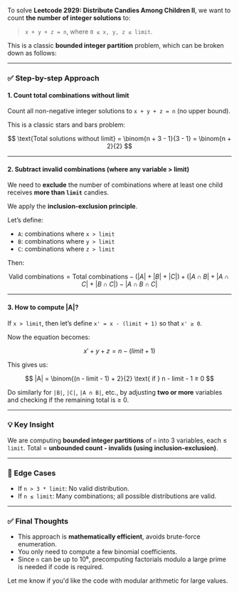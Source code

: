 To solve **Leetcode 2929: Distribute Candies Among Children II**, we want to count **the number of integer solutions** to:

> `x + y + z = n`, where `0 ≤ x, y, z ≤ limit`.

This is a classic **bounded integer partition** problem, which can be broken down as follows:

---

### ✅ Step-by-step Approach

#### 1. **Count total combinations without limit**

Count all non-negative integer solutions to `x + y + z = n` (no upper bound).

This is a classic stars and bars problem:

$$
\text{Total solutions without limit} = \binom{n + 3 - 1}{3 - 1} = \binom{n + 2}{2}
$$

---

#### 2. **Subtract invalid combinations (where any variable > limit)**

We need to **exclude** the number of combinations where at least one child receives **more than `limit`** candies.

We apply the **inclusion-exclusion principle**.

Let’s define:

* `A`: combinations where `x > limit`
* `B`: combinations where `y > limit`
* `C`: combinations where `z > limit`

Then:

$$
\text{Valid combinations} = \text{Total combinations} - (|A| + |B| + |C|) + (|A \cap B| + |A \cap C| + |B \cap C|) - |A \cap B \cap C|
$$

---

#### 3. **How to compute |A|?**

If `x > limit`, then let’s define `x' = x - (limit + 1)` so that `x' ≥ 0`.

Now the equation becomes:

$$
x' + y + z = n - (limit + 1)
$$

This gives us:

$$
|A| = \binom{(n - limit - 1) + 2}{2} \text{ if } n - limit - 1 ≥ 0
$$

Do similarly for `|B|`, `|C|`, `|A ∩ B|`, etc., by adjusting **two or more** variables and checking if the remaining total is ≥ 0.

---

### 💡 Key Insight

We are computing **bounded integer partitions** of `n` into 3 variables, each ≤ `limit`. Total = **unbounded count - invalids (using inclusion-exclusion)**.

---

### 🔢 Edge Cases

* If `n > 3 * limit`: No valid distribution.
* If `n ≤ limit`: Many combinations; all possible distributions are valid.

---

### ✅ Final Thoughts

* This approach is **mathematically efficient**, avoids brute-force enumeration.
* You only need to compute a few binomial coefficients.
* Since `n` can be up to 10⁶, precomputing factorials modulo a large prime is needed if code is required.

Let me know if you'd like the code with modular arithmetic for large values.
